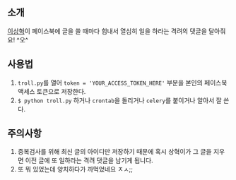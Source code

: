 ## 소개

[이상혁](http://www.facebook.com/shlee322)이 페이스북에 글을 쓸 때마다 힘내서 열심히 일을 하라는 격려의 댓글을 달아줘요! \^오^

## 사용법

1. `troll.py`를 열어 `token = 'YOUR_ACCESS_TOKEN_HERE'` 부분을 본인의 페이스북 액세스 토큰으로 저장한다.
2. `$ python troll.py` 하거나 `crontab`을 돌리거나 `celery`를 붙이거나 알아서 잘 쓴다.


## 주의사항

1. 중복검사를 위해 최신 글의 아이디만 저장하기 때문에 혹시 상혁이가 그 글을 지우면 이전 글에 또 일하라는 격려 댓글을 남기게 됩니다.
2. 또 뭐 있었는데 양치하다가 까먹었네요 ㅈㅅ;;
